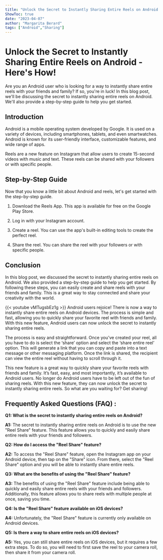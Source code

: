 ```yaml
---
title: "Unlock the Secret to Instantly Sharing Entire Reels on Android - Here's How!"
ShowToc: true 
date: "2023-04-07"
author: "Margarita Berard" 
tags: ["Android","Sharing"]
---
```

# Unlock the Secret to Instantly Sharing Entire Reels on Android - Here's How!

Are you an Android user who is looking for a way to instantly share entire reels with your friends and family? If so, you're in luck! In this blog post, we'll be discussing the secret to instantly sharing entire reels on Android. We'll also provide a step-by-step guide to help you get started.

## Introduction

Android is a mobile operating system developed by Google. It is used on a variety of devices, including smartphones, tablets, and even smartwatches. Android is known for its user-friendly interface, customizable features, and wide range of apps.

Reels are a new feature on Instagram that allow users to create 15-second videos with music and text. These reels can be shared with your followers or with specific people.

## Step-by-Step Guide

Now that you know a little bit about Android and reels, let's get started with the step-by-step guide.

1. Download the Reels App. This app is available for free on the Google Play Store.

2. Log in with your Instagram account.

3. Create a reel. You can use the app's built-in editing tools to create the perfect reel.

4. Share the reel. You can share the reel with your followers or with specific people.

## Conclusion

In this blog post, we discussed the secret to instantly sharing entire reels on Android. We also provided a step-by-step guide to help you get started. By following these steps, you can easily create and share reels with your friends and family. This is a great way to stay connected and share your creativity with the world.

{{< youtube vMTugsbEz1g >}} 
Android users rejoice! There is now a way to instantly share entire reels on Android devices. The process is simple and fast, allowing you to quickly share your favorite reel with friends and family. With this new feature, Android users can now unlock the secret to instantly sharing entire reels.

The process is easy and straightforward. Once you’ve created your reel, all you have to do is select the ‘share’ option and select the ‘share entire reel’ option. This will generate a link that you can copy and paste into a text message or other messaging platform. Once the link is shared, the recipient can view the entire reel without having to scroll through it.

This new feature is a great way to quickly share your favorite reels with friends and family. It’s fast, easy, and most importantly, it’s available to Android users. No longer do Android users have to be left out of the fun of sharing reels. With this new feature, they can now unlock the secret to instantly sharing entire reels. So what are you waiting for? Get sharing!

## Frequently Asked Questions (FAQ) :
**Q1: What is the secret to instantly sharing entire reels on Android?**

**A1:** The secret to instantly sharing entire reels on Android is to use the new "Reel Share" feature. This feature allows you to quickly and easily share entire reels with your friends and followers. 

**Q2: How do I access the "Reel Share" feature?**

**A2:** To access the "Reel Share" feature, open the Instagram app on your Android device, then tap on the "Share" icon. From there, select the "Reel Share" option and you will be able to instantly share entire reels. 

**Q3: What are the benefits of using the "Reel Share" feature?**

**A3:** The benefits of using the "Reel Share" feature include being able to quickly and easily share entire reels with your friends and followers. Additionally, this feature allows you to share reels with multiple people at once, saving you time. 

**Q4: Is the "Reel Share" feature available on iOS devices?**

**A4:** Unfortunately, the "Reel Share" feature is currently only available on Android devices. 

**Q5: Is there a way to share entire reels on iOS devices?**

**A5:** Yes, you can still share entire reels on iOS devices, but it requires a few extra steps. To do so, you will need to first save the reel to your camera roll, then share it from your camera roll.


